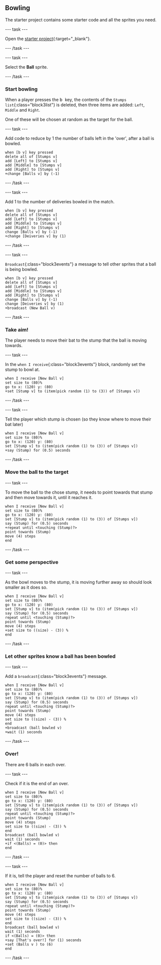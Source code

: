 ## Bowling

The starter project contains some starter code and all the sprites you need.

--- task ---

Open the [starter project](https://scratch.mit.edu/projects/1168845390/editor/){:target="_blank"}.

--- /task ---

--- task ---

Select the **Ball** sprite.

--- /task ---

### Start bowling

When a player presses the <kbd> b </kbd> key, the contents of the `Stumps` `list`{:class="block3list"} is deleted, then three items are added: `Left`, `Middle` and `Right`.

One of these will be chosen at random as the target for the ball.

--- task ---

Add code to reduce by 1 the number of balls left in the 'over', after a ball is bowled.

```blocks3
when [b v] key pressed
delete all of [Stumps v]
add [Left] to [Stumps v]
add [Middle] to [Stumps v]
add [Right] to [Stumps v]
+change [Balls v] by (-1)
```

--- /task ---

--- task ---

Add 1 to the number of deliveries bowled in the match.

```blocks3
when [b v] key pressed
delete all of [Stumps v]
add [Left] to [Stumps v]
add [Middle] to [Stumps v]
add [Right] to [Stumps v]
change [Balls v] by (-1)
+change [Deiveries v] by (1)
```

--- /task ---

--- task ---

`Broadcast`{:class="block3events"} a message to tell other sprites that a ball is being bowled.

```blocks3
when [b v] key pressed
delete all of [Stumps v]
add [Left] to [Stumps v]
add [Middle] to [Stumps v]
add [Right] to [Stumps v]
change [Balls v] by (-1)
change [Deiveries v] by (1)
+broadcast (New Ball v)
```

--- /task ---

### Take aim!

The player needs to move their bat to the stump that the ball is moving towards.

--- task ---

In the `when I receive`{:class="block3events"} block, randomly set the stump to bowl at.

```blocks3
when I receive [New Ball v]
set size to (80)%
go to x: (120) y: (80)
+set [Stump v] to (item(pick random (1) to (3)) of [Stumps v])
```

--- /task ---

--- task ---

Tell the player which stump is chosen (so they know where to move their bat later)

```blocks3
when I receive [New Ball v]
set size to (80)%
go to x: (120) y: (80)
set [Stump v] to (item(pick random (1) to (3)) of [Stumps v])
+say (Stump) for (0.5) seconds
```

--- /task ---

### Move the ball to the target

--- task ---

To move the ball to the chose stump, it needs to point towards that stump and then move towards it, until it reaches it.

```blocks3
when I receive [New Ball v]
set size to (80)%
go to x: (120) y: (80)
set [Stump v] to (item(pick random (1) to (3)) of [Stumps v])
say (Stump) for (0.5) seconds
+repeat until <touching (Stump)?>
point towards (Stump)
move (4) steps
end
```

--- /task ---

### Get some perspective

--- task ---

As the bowl moves to the stump, it is moving further away so should look smaller as it does so.

```blocks3
when I receive [New Ball v]
set size to (80)%
go to x: (120) y: (80)
set [Stump v] to (item(pick random (1) to (3)) of [Stumps v])
say (Stump) for (0.5) seconds
repeat until <touching (Stump)?>
point towards (Stump)
move (4) steps
+set size to ((size) - (3)) %
end
```

--- /task ---

### Let other sprites know a ball has been bowled

--- task ---

Add a `broadcast`{:class="block3events"} message.

```blocks3
when I receive [New Ball v]
set size to (80)%
go to x: (120) y: (80)
set [Stump v] to (item(pick random (1) to (3)) of [Stumps v])
say (Stump) for (0.5) seconds
repeat until <touching (Stump)?>
point towards (Stump)
move (4) steps
set size to ((size) - (3)) %
end
+broadcast (ball bowled v)
+wait (1) seconds
```

--- /task ---

### Over!

There are 6 balls in each over.

--- task ---

Check if it is the end of an over.

```blocks3
when I receive [New Ball v]
set size to (80)%
go to x: (120) y: (80)
set [Stump v] to (item(pick random (1) to (3)) of [Stumps v])
say (Stump) for (0.5) seconds
repeat until <touching (Stump)?>
point towards (Stump)
move (4) steps
set size to ((size) - (3)) %
end
broadcast (ball bowled v)
wait (1) seconds
+if <(Balls) = (0)> then
end
```

--- /task ---

--- task ---

If it is, tell the player and reset the number of balls to 6.

```blocks3
when I receive [New Ball v]
set size to (80)%
go to x: (120) y: (80)
set [Stump v] to (item(pick random (1) to (3)) of [Stumps v])
say (Stump) for (0.5) seconds
repeat until <touching (Stump)?>
point towards (Stump)
move (4) steps
set size to ((size) - (3)) %
end
broadcast (ball bowled v)
wait (1) seconds
if <(Balls) = (0)> then
+say [That's over!] for (1) seconds
+set (Balls v ) to (6)
end
```

--- /task ---